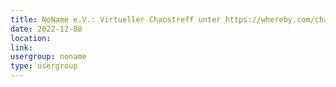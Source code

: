 ```yaml
---
title: NoName e.V.: Virtueller Chaostreff unter https://whereby.com/chaos-hd?roundedCornersOff
date: 2022-12-08
location: 
link: 
usergroup: noname
type: usergroup
---
```

